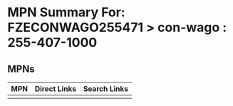 



# MPN Summary For: FZECONWAGO255471 > con-wago : 255-407-1000

## MPNs
  

|MPN|Direct Links|Search Links|
| :--- | :--- | :--- |
||||
